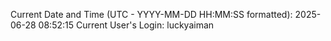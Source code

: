 Current Date and Time (UTC - YYYY-MM-DD HH:MM:SS formatted): 2025-06-28 08:52:15
Current User's Login: luckyaiman
